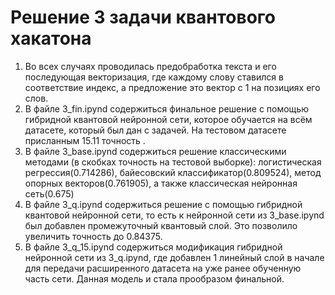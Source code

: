 # Решение 3 задачи квантового хакатона

1. Во всех случаях проводилась предобработка текста и его последующая векторизация, где каждому слову ставился в соответствие индекс, а предложение
это вектор с 1 на позициях его слов.
2. В файле 3_fin.ipynd содержиться финальное решение с помощью гибридной квантовой нейронной сети, которое обучается на всём датасете, который был дан с задачей. На тестовом датасете присланным 15.11 точность .
3. В файле 3_base.ipynd содержиться решение классическими методами (в скобках точность на тестовой выборке): логистическая регрессия(0.714286), 
байесовский классификатор(0.809524), метод опорных векторов(0.761905), а также классическая нейронная сеть(0.675)
4. В файле 3_q.ipynd содержиться решение с помощью гибридной квантовой нейронной сети, то есть к нейронной сети из 3_base.ipynd был добавлен промежуточный квантовый слой. Это позволило увеличить точность до 0.84375.
5. В файле 3_q_15.ipynd содержиться модификация гибридной нейронной сети из 3_q.ipynd, где добавлен 1 линейный слой в начале для передачи расширенного датасета на уже ранее обученную часть сети. Данная модель и стала прообразом финальной.

